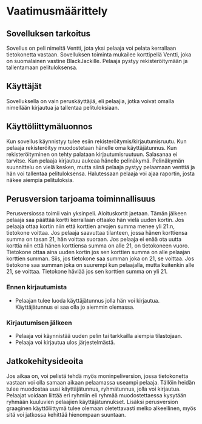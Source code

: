 # Vaatimusmäärittely

## Sovelluksen tarkoitus

Sovellus on peli nimeltä Ventti, jota yksi pelaaja voi pelata kerrallaan tietokonetta vastaan. Sovelluksen toiminta
mukailee korttipeliä Ventti, joka on suomalainen vastine BlackJackille. Pelaaja pystyy rekisteröitymään ja
tallentamaan pelituloksensa.

## Käyttäjät

Sovelluksella on vain peruskäyttäjiä, eli pelaajia, jotka voivat omalla nimellään kirjautua ja tallentaa
pelituloksiaan.

## Käyttöliittymäluonnos

Kun sovellus käynnistyy tulee esiin rekisteröitymis/kirjautumisruutu. Kun pelaaja rekisteröityy muodostetaan hänelle
oma käyttäjätunnus. Kun rekisteröityminen on tehty palataan kirjautumisruutuun. Salasanaa ei tarvitse. Kun pelaaja
kirjautuu aukeaa hänelle pelinäkymä. Pelinäkymän suunnittelu on vielä kesken, mutta siinä pelaaja pystyy pelaamaan
venttiä ja hän voi tallentaa pelituloksensa. Halutessaan pelaaja voi ajaa raportin, josta näkee aiempia pelituloksia. 

## Perusversion tarjoama toiminnallisuus

Perusversiossa toimii vain yksinpeli. Aloituskortit jaetaan. Tämän jälkeen pelaaja saa päättää kortti kerrallaan
ottaako hän vielä uuden kortin. Jos pelaaja ottaa kortin niin että korttien arvojen summa menee yli 21:n, tietokone
voittaa. Jos pelaaja saavuttaa tilanteen, jossa hänen korttiensa summa on tasan 21, hän voittaa suoraan. Jos pelaaja
ei enää ota uutta korttia niin että hänen korttiensa summa on alle 21, on tietokoneen vuoro. Tietokone ottaa aina
uuden kortin jos sen korttien summa on alle pelaajan korttien summan. Siis, jos tietokone saa summan joka on 21, se
voittaa. Jos tietokone saa summan joka on suurempi kun pelaajalla, mutta kuitenkin alle 21, se voittaa. Tietokone
häviää jos sen korttien summa on yli 21. 

### Ennen kirjautumista

- Pelaajan tulee luoda käyttäjätunnus jolla hän voi kirjautua. Käyttäjätunnus ei saa olla jo aiemmin olemassa.

### Kirjautumisen jälkeen

- Pelaaja voi käynnistää uuden pelin tai tarkkailla aiempia tilastojaan.
- Pelaaja voi kirjautua ulos järjestelmästä.

## Jatkokehitysideoita	

Jos aikaa on, voi pelistä tehdä myös moninpeliversion, jossa tietokonetta vastaan voi olla samaan aikaan pelaamassa
useampi pelaaja. Tällöin heidän tulee muodostaa uusi käyttäjätunnus, ryhmätunnus, jolla voi kirjautua. Pelaajat
voidaan liittää eri ryhmiin eli ryhmää muodostettaessa kysytään ryhmään kuuluvien pelaajien käyttäjätunnukset.
Lisäksi perusversion graaginen käyttöliittymä tulee olemaan oletettavasti melko alkeellinen, myös sitä voi jatkossa
kehittää hienompaan suuntaan.
